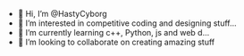 - 👋 Hi, I’m @HastyCyborg
- 👀 I’m interested in competitive coding and designing stuff...
- 🌱 I’m currently learning c++, Python, js and web d...
- 💞️ I’m looking to collaborate on creating amazing stuff

<!---
HastyCyborg/HastyCyborg is a ✨ special ✨ repository because its `README.md` (this file) appears on your GitHub profile.
You can click the Preview link to take a look at your changes.
--->
